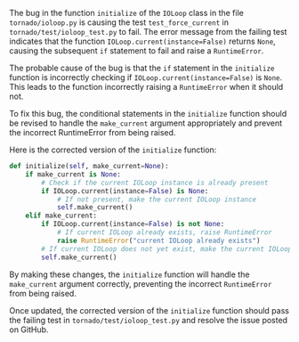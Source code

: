 The bug in the function `initialize` of the `IOLoop` class in the file `tornado/ioloop.py` is causing the test `test_force_current` in `tornado/test/ioloop_test.py` to fail. The error message from the failing test indicates that the function `IOLoop.current(instance=False)` returns `None`, causing the subsequent `if` statement to fail and raise a `RuntimeError`.

The probable cause of the bug is that the `if` statement in the `initialize` function is incorrectly checking if `IOLoop.current(instance=False)` is `None`. This leads to the function incorrectly raising a `RuntimeError` when it should not.

To fix this bug, the conditional statements in the `initialize` function should be revised to handle the `make_current` argument appropriately and prevent the incorrect RuntimeError from being raised.

Here is the corrected version of the `initialize` function:

```python
def initialize(self, make_current=None):
    if make_current is None:
        # Check if the current IOLoop instance is already present
        if IOLoop.current(instance=False) is None:
            # If not present, make the current IOLoop instance
            self.make_current()
    elif make_current:
        if IOLoop.current(instance=False) is not None:
            # If current IOLoop already exists, raise RuntimeError
            raise RuntimeError("current IOLoop already exists")
        # If current IOLoop does not yet exist, make the current IOLoop instance
        self.make_current()
```

By making these changes, the `initialize` function will handle the `make_current` argument correctly, preventing the incorrect `RuntimeError` from being raised.

Once updated, the corrected version of the `initialize` function should pass the failing test in `tornado/test/ioloop_test.py` and resolve the issue posted on GitHub.